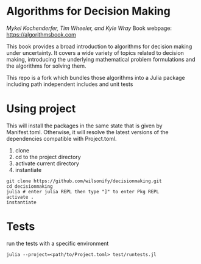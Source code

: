 # Algorithms for Decision Making
*Mykel Kochenderfer, Tim Wheeler, and Kyle Wray*
Book webpage: https://algorithmsbook.com

This book provides a broad introduction to algorithms for decision making under uncertainty. 
It covers a wide variety of topics related to decision making, 
introducing the underlying mathematical problem formulations and the algorithms for solving them.

This repo is a fork which bundles those algorithms into a Julia package
including path independent includes and unit tests

# Using project

This will install the packages in the same state that is given by Manifest.toml. 
Otherwise, it will resolve the latest versions of the dependencies compatible with Project.toml.

1. clone 
2. cd to the project directory
3. activate current directory
4. instantiate

```
git clone https://github.com/wilsonify/decisionmaking.git
cd decisionmaking
julia # enter julia REPL then type "]" to enter Pkg REPL
activate .
instantiate
```

# Tests 
run the tests with a specific environment
```
julia --project=<path/to/Project.toml> test/runtests.jl
```
